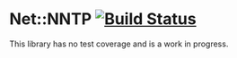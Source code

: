 # Net::NNTP [![Build Status](https://secure.travis-ci.org/jcf/net-nntp.png)](http://travis-ci.org/#!/jcf/net-nntp)

This library has no test coverage and is a work in progress.
